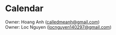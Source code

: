 # Calendar
Owner: Hoang Anh (calledmeanh@gmail.com)  
Owner: Loc Nguyen (locnguyen140297@gmail.com)
